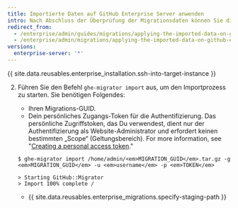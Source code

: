 ```yaml
---
title: Importierte Daten auf GitHub Enterprise Server anwenden
intro: Nach Abschluss der Überprüfung der Migrationsdaten können Sie die Änderungen dauerhaft auf Ihre Zielinstanz anwenden.
redirect_from:
  - /enterprise/admin/guides/migrations/applying-the-imported-data-on-github-enterprise/
  - /enterprise/admin/migrations/applying-the-imported-data-on-github-enterprise-server
versions:
  enterprise-server: '*'
---
```


{{ site.data.reusables.enterprise_installation.ssh-into-target-instance }}

2. Führen Sie den Befehl `ghe-migrator import` aus, um den Importprozess zu starten. Sie benötigen Folgendes:
    * Ihren Migrations-GUID.
    * Dein persönliches Zugangs-Token für die Authentifizierung. Das persönliche Zugriffstoken, das Du verwendest, dient nur der Authentifizierung als Website-Administrator und erfordert keinen bestimmten „Scope“ (Geltungsbereich). For more information, see "[Creating a personal access token](/github/authenticating-to-github/creating-a-personal-access-token)."

    ```shell
    $ ghe-migrator import /home/admin/<em>MIGRATION_GUID</em>.tar.gz -g <em>MIGRATION_GUID</em> -u <em>username</em> -p <em>TOKEN</em>

    > Starting GitHub::Migrator
    > Import 100% complete /
    ```

    * {{ site.data.reusables.enterprise_migrations.specify-staging-path }}

